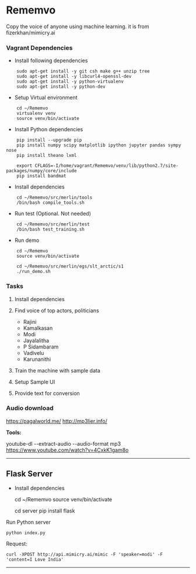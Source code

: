 # Rememvo

Copy the voice of anyone using machine learning.
it is from fizerkhan/mimicry.ai


### Vagrant Dependencies

* Install following dependencies

```
    sudo apt-get install -y git csh make g++ unzip tree
    sudo apt-get install -y libcurl4-openssl-dev
    sudo apt-get install -y python-virtualenv
    sudo apt-get install -y python-dev
```

* Setup Virtual environment

```
    cd ~/Rememvo
    virtualenv venv
    source venv/bin/activate
```

* Install Python dependencies

```
    pip install --upgrade pip
    pip install numpy scipy matplotlib ipython jupyter pandas sympy nose
    pip install theano lxml

    export CFLAGS=-I/home/vagrant/Rememvo/venv/lib/python2.7/site-packages/numpy/core/include
    pip install bandmat
```

* Install dependencies

```
    cd ~/Rememvo/src/merlin/tools
    /bin/bash compile_tools.sh
```

* Run test (Optional. Not needed)

```
    cd ~/Rememvo/src/merlin/test
    /bin/bash test_training.sh
```

* Run demo

```
    cd ~/Rememvo
    source venv/bin/activate

    cd ~/Rememvo/src/merlin/egs/slt_arctic/s1
    ./run_demo.sh
```

### Tasks

1. Install dependencies
2. Find voice of top actors, politicians

    * Rajini
    * Kamalkasan
    * Modi
    * Jayalalitha
    * P Sidambaram
    * Vadivelu
    * Karunanithi

3. Train the machine with sample data
4. Setup Sample UI
5. Provide text for conversion


### Audio download

https://pagalworld.me/
http://mp3lier.info/

**Tools:**

youtube-dl --extract-audio --audio-format mp3 https://www.youtube.com/watch?v=4CxkK1gam8o


--------------------------------------------------------------------------------

## Flask Server

* Install dependencies

    cd ~/Rememvo
    source venv/bin/activate

    cd server
    pip install flask

Run Python server

    python index.py

Request:

    curl -XPOST http://api.mimicry.ai/mimic -F 'speaker=modi' -F 'content=I Love India'

--------------------------------------------------------------------------------
